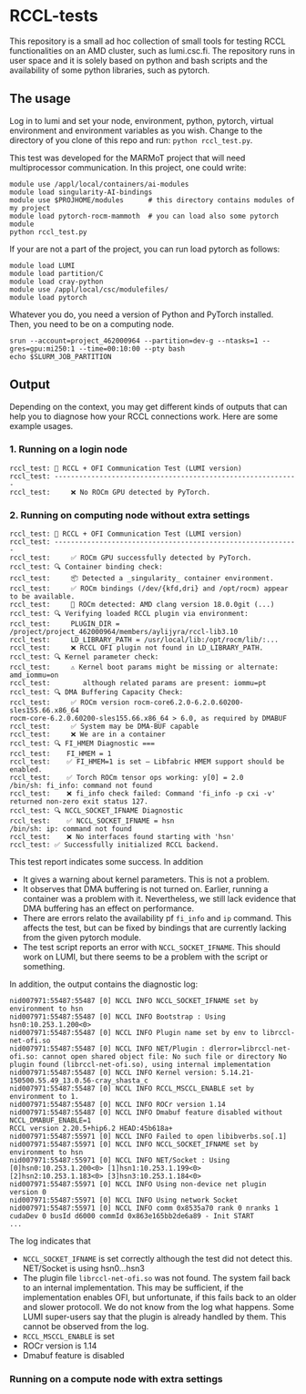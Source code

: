 # RCCL-tests

This repository is a small ad hoc collection of small tools for testing RCCL functionalities on an AMD cluster, such as lumi.csc.fi.
The repository runs in user space and it is solely based on python and bash scripts and the availability of some python libraries, such as pytorch.

## The usage

Log in to lumi and set your node, environment, python, pytorch, virtual environment and environment variables as you wish.  Change to the directory of you clone of this repo and run:  `python rccl_test.py`.

This test was developed for the MARMoT project that will need multiprocessor communication.  In this project, one could write:
```
module use /appl/local/containers/ai-modules
module load singularity-AI-bindings
module use $PROJHOME/modules      # this directory contains modules of my project
module load pytorch-rocm-mammoth  # you can load also some pytorch module
python rccl_test.py
```
If your are not a part of the project, you can run load pytorch as follows:
```
module load LUMI
module load partition/C
module load cray-python
module use /appl/local/csc/modulefiles/
module load pytorch
```

Whatever you do, you need a version of Python and PyTorch installed.  Then, you need to be on a computing node.

```
srun --account=project_462000964 --partition=dev-g --ntasks=1 --gres=gpu:mi250:1 --time=00:10:00 --pty bash
echo $SLURM_JOB_PARTITION
```

## Output

Depending on the context, you may get different kinds of outputs that can help you to diagnose how your RCCL connections work.  Here are some example usages.

### 1. Running on a login node

```
rccl_test: 🚀 RCCL + OFI Communication Test (LUMI version)
rccl_test: ------------------------------------------------------------
rccl_test:     ❌ No ROCm GPU detected by PyTorch.
```

### 2. Running on computing node without extra settings

```
rccl_test: 🚀 RCCL + OFI Communication Test (LUMI version)
rccl_test: ------------------------------------------------------------
rccl_test:     ✅ ROCm GPU successfully detected by PyTorch.
rccl_test: 🔍 Container binding check:
rccl_test:     📦 Detected a _singularity_ container environment.
rccl_test:     ✅ ROCm bindings (/dev/{kfd,dri} and /opt/rocm) appear to be available.
rccl_test:     🔢 ROCm detected: AMD clang version 18.0.0git (...)
rccl_test: 🔍 Verifying loaded RCCL plugin via environment:
rccl_test:     PLUGIN_DIR = /project/project_462000964/members/aylijyra/rccl-lib3.10
rccl_test:     LD_LIBRARY_PATH = /usr/local/lib:/opt/rocm/lib/:...
rccl_test:     ❌ RCCL OFI plugin not found in LD_LIBRARY_PATH.
rccl_test: 🔍 Kernel parameter check:
rccl_test:     ⚠️ Kernel boot params might be missing or alternate: amd_iommu=on
rccl_test:        although related params are present: iommu=pt
rccl_test: 🔍 DMA Buffering Capacity Check:
rccl_test:     ✅ ROCm version rocm-core6.2.0-6.2.0.60200-sles155.66.x86_64
rocm-core-6.2.0.60200-sles155.66.x86_64 > 6.0, as required by DMABUF
rccl_test:     ✅ System may be DMA-BUF capable
rccl_test:     ❌ We are in a container
rccl_test: 🔍 FI_HMEM Diagnostic ===
rccl_test:    FI_HMEM = 1
rccl_test:    ✅ FI_HMEM=1 is set — Libfabric HMEM support should be enabled.
rccl_test:    ✅ Torch ROCm tensor ops working: y[0] = 2.0
/bin/sh: fi_info: command not found
rccl_test:    ❌ fi_info check failed: Command 'fi_info -p cxi -v' returned non-zero exit status 127.
rccl_test: 🔍 NCCL_SOCKET_IFNAME Diagnostic
rccl_test:    ✅ NCCL_SOCKET_IFNAME = hsn
/bin/sh: ip: command not found
rccl_test:    ❌ No interfaces found starting with 'hsn'
rccl_test: ✅ Successfully initialized RCCL backend.
```

This test report indicates some success.  In addition
- It gives a warning about kernel parameters.  This is not a problem.
- It observes that DMA buffering is not turned on.  Earlier, running a container was a problem with it.  Nevertheless, we still lack evidence that DMA buffering has an effect on performance.
- There are errors relato the availability pf `fi_info` and `ip` command. This affects the test, but can be fixed by bindings that are currently lacking from the given pytorch module.
- The test script reports an error with `NCCL_SOCKET_IFNAME`.  This should work on LUMI, but there seems to be a problem with the script or something.

In addition, the output contains the diagnostic log:
```
nid007971:55487:55487 [0] NCCL INFO NCCL_SOCKET_IFNAME set by environment to hsn
nid007971:55487:55487 [0] NCCL INFO Bootstrap : Using hsn0:10.253.1.200<0>
nid007971:55487:55487 [0] NCCL INFO Plugin name set by env to librccl-net-ofi.so
nid007971:55487:55487 [0] NCCL INFO NET/Plugin : dlerror=librccl-net-ofi.so: cannot open shared object file: No such file or directory No plugin found (librccl-net-ofi.so), using internal implementation
nid007971:55487:55487 [0] NCCL INFO Kernel version: 5.14.21-150500.55.49_13.0.56-cray_shasta_c
nid007971:55487:55487 [0] NCCL INFO RCCL_MSCCL_ENABLE set by environment to 1.
nid007971:55487:55487 [0] NCCL INFO ROCr version 1.14
nid007971:55487:55487 [0] NCCL INFO Dmabuf feature disabled without NCCL_DMABUF_ENABLE=1
RCCL version 2.20.5+hip6.2 HEAD:45b618a+
nid007971:55487:55971 [0] NCCL INFO Failed to open libibverbs.so[.1]
nid007971:55487:55971 [0] NCCL INFO NCCL_SOCKET_IFNAME set by environment to hsn
nid007971:55487:55971 [0] NCCL INFO NET/Socket : Using [0]hsn0:10.253.1.200<0> [1]hsn1:10.253.1.199<0> [2]hsn2:10.253.1.183<0> [3]hsn3:10.253.1.184<0>
nid007971:55487:55971 [0] NCCL INFO Using non-device net plugin version 0
nid007971:55487:55971 [0] NCCL INFO Using network Socket
nid007971:55487:55971 [0] NCCL INFO comm 0x8535a70 rank 0 nranks 1 cudaDev 0 busId d6000 commId 0x863e165bb2de6a89 - Init START
...
```
The log indicates that
- `NCCL_SOCKET_IFNAME` is set correctly although the test did not detect this.  NET/Socket is using hsn0...hsn3
- The plugin file `librccl-net-ofi.so` was not found.  The system fail back to an internal implementation.  This may be sufficient, if the implementation enables OFI, but unfortunate, if this fails back to an older and slower protocoll.  We do not know from the log what happens.  Some LUMI super-users say that the plugin is already handled by them.  This cannot be observed from the log.
- `RCCL_MSCCL_ENABLE` is set
- ROCr version is 1.14
- Dmabuf feature is disabled

### Running on a compute node with extra settings




